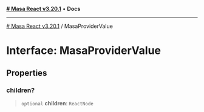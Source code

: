 [**# Masa React v3.20.1**](../README.md) • **Docs**

***

[# Masa React v3.20.1](../globals.md) / MasaProviderValue

# Interface: MasaProviderValue

## Properties

### children?

> `optional` **children**: `ReactNode`
